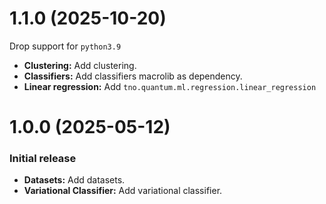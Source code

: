 # 1.1.0 (2025-10-20)

Drop support for `python3.9`

* **Clustering:** Add clustering.
* **Classifiers:** Add classifiers macrolib as dependency.
* **Linear regression:** Add `tno.quantum.ml.regression.linear_regression`

# 1.0.0 (2025-05-12)

### Initial release

* **Datasets:** Add datasets.
* **Variational Classifier:** Add variational classifier.